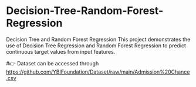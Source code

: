 # Decision-Tree-Random-Forest-Regression
Decision Tree and Random Forest Regression This project demonstrates the use of Decision Tree Regression and Random Forest Regression to predict continuous target values from input features.

#👉 Dataset can be accessed through https://github.com/YBIFoundation/Dataset/raw/main/Admission%20Chance.csv
